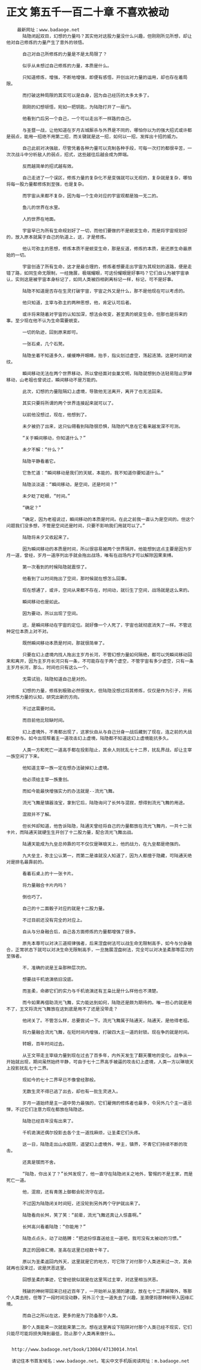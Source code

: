 # 正文 第五千一百二十章 不喜欢被动
        最新网址：www.badaoge.net
          陆隐闭起双目，幻想的力量吗？其实他对这股力量没什么兴趣，但刚刚所见所想，却让他对自己修炼的力量产生了意外的领悟。
      
          自己对自己所修炼的力量是不是太局限了？
      
          似乎从未想过自己修炼的力量，本质是什么。
      
          只知道修炼，增强，不断地增强，即便有感悟，开创出对力量的运用，却也存在着局限。
      
          而打破这种局限的其实可以是自身，因为自己经历的太多太多了。
      
          刚刚的幻想顿悟，宛如一把钥匙，为陆隐打开了一扇门。
      
          他看到门后另一个自己，一个可以走出不一样路的自己。
      
          与圣暨一战，让他知道在岁月古城厮杀与外界是不同的，哪怕你以为的强大招式或许都是弱点，能用一招绝不用第二招，而关键就是这一招，如何以一招，发挥出十招的威力。
      
          自己此前对决强敌，尽管凭着各种力量可以克制各种手段，可每一次打的都很辛苦，一次次战斗中分析敌人的弱点，招式，这些越往后越会成为弊端。
      
          反而越简单的招式越有效。
      
          自己走进了一个误区，修炼力量的复杂化不是变强就可以无视的，复杂就是复杂，哪怕将每一股力量都修炼到至强，也是复杂。
      
          而宇宙从来都不复杂，因为每一个生命对应的宇宙观都是独一无二的。
      
          鱼儿的世界在水里。
      
          人的世界在地面。
      
          宇宙早已为所有生命规划好了一切，而他们要做的不是蜕变生命，而是将宇宙规划好的，放入原本就属于自己的轨道上，这，才是修炼。
      
          他认可弥主的思想，修炼本质不是蜕变生命，那是反道，修炼的本质，是还原生命最原始的一切。
      
          宇宙创造了所有生命，这才是最合理的，修炼者想要走出宇宙为其规划的道路，便是走错了路，如同生命无限制，一经施展，极端耀眼，可这份耀眼是好事吗？它们自认为被宇宙承认，实则这是被宇宙本身标记了，如同人类被四相剥离标记一样，标记，可不是好事。
      
          陆隐不知道是否存在生灵打破宇宙，宇宙之外又是什么，那不是他现在可以考虑的。
      
          他只知道，主宰与弥主的两种思想，他，肯定认可后者。
      
          或许将来随着对宇宙的认知加深，想法会改变，甚至真的蜕变生命，但那也是将来的事。至少现在他不认为生命需要蜕变。
      
          一切的轨迹，回到原来即可。
      
          一张石桌，几个石凳。
      
          陆隐坐着不知道多久，缓缓睁开眼睛，抬手，指尖划过虚空，荡起涟漪。这是时间的波纹。
      
          瞬间移动无法在两个世界移动，所以曾经面对虫巢文明，陆隐就想到办法轻易阻止罗婵移动，山老祖也曾说过，瞬间移动不是万能的。
      
          此次，幻想的力量阻隔幻上虚境，导致他无法离开，离开了也无法回来。
      
          其实只要将所谓的两个世界连接起来就可以了。
      
          以前他没想过，现在，他想到了。
      
          未夕被扔了出来，这只仙翎看到陆隐很恐惧，陆隐的气息在它看来越发深不可测。
      
          “关于瞬间移动，你知道什么？”
      
          未夕不解：“什么？”
      
          陆隐平静看着它。
      
          它急忙道：“瞬间移动是我们的天赋，本能的，我不知道你要知道什么。”
      
          陆隐淡淡道：“瞬间移动，是空间，还是时间？”
      
          未夕眨了眨眼，“时间。”
      
          “确定？”
      
          “确定，因为老祖说过，瞬间移动的本质是时间。在此之前我一直认为是空间的。但这个问题我们没多想，不管是空间还是时间，只要不影响我们用就可以了。”
      
          陆隐将未夕又收起来了。
      
          因为瞬间移动的本质是时间，所以很容易被两个世界隔开。他能想到这点主要是因为岁月一道，曾经，岁月一道序列出手就会拖出战场，唯有在战场内才可以解除因果束缚。
      
          第一次看到的时候陆隐就震惊了。
      
          他看到了以时间拖出了空间，那时候就在想怎么回事。
      
          现在想通了，或许，空间从来都不存在，时间动，就衍生了空间，战场就是这么来的。
      
          瞬间移动也是如此。
      
          因为要动，所以出现了空间。
      
          这，是瞬间移动在宇宙的定位。就好像一个人死了，宇宙也就彻底消失了一样。不管这种定位本质上对不对。
      
          既然瞬间移动本质是时间，那就很简单了。
      
          只要在幻上虚境内找人拖出主岁月长河，不管幻想力量如何隔绝，都可以凭瞬间移动回来和离开，因为主岁月长河只有一条，不可能存在于两个虚空，不管宇宙有多少虚空，只有一条主岁月长河，那么，时间也只有这么一个。
      
          无需试验，陆隐知道自己是对的。
      
          幻想的力量，修炼到极致必然很强大，但陆隐没想过将其修炼，仅仅是作为引子，开拓对修炼力量的认知，研究出新的方向。
      
          不过这需要时间。
      
          而目前他比较缺时间。
      
          幻上虚境外，不青都出现了，这家伙自从与自己分身一战后藏到了现在，连之前的大战都没参与。如今出现帮着主一道攻击幻上虚境，陆隐都不知道这幻上虚境能抗多久。
      
          人类一方和死亡一道高手都在投影阻止，其余人则扰乱七十二界，扰乱界战，却让主宰一族空闲了下来。
      
          他知道主宰一族一定在想办法破掉幻上虚境。
      
          他必须给主宰一族重创。
      
          而如今能最快增强实力的办法就是--流光飞舞。
      
          流光飞舞是镇器浊宝，拿到它后，陆隐询问了长舛与混寂，想得到流光飞舞的用途。
      
          混寂并不了解。
      
          但长舛却知道，他告诉陆隐，陆通天曾经将自己的力量都放在流光飞舞内，一共十二张卡片，而陆通天就硬生生开创了十二股力量，配合流光飞舞出战。
      
          陆通天能成为九垒总帅靠的可不仅仅是琳琅天上，他的战力，在九垒都是绝强的。
      
          九大垒主，弥主公认第一，而第二是谁就没人知道了，因为人都擅于隐藏，可陆通天绝对是排名最靠前的。
      
          看着石桌上的十一张卡片。
      
          将力量融合卡片内吗？
      
          倒也巧了。
      
          自己的十二面骰子对应的就是十二股力量。
      
          不过目前还没有完全的对应上。
      
          自从与分身融合后，自己各方面修炼的力量都增强了很多。
      
          原先本尊可以对决三道规律强者，后来涅盘树法可以战生命无限制高手，如今与分身融合，正常状态下就可以对决生命无限制高手，一旦施展涅盘树法，完全可以对决圣柔那等层次的至强者。
      
          不，准确的说是王枭那种层次的。
      
          想要战千机诡演依旧没底。
      
          而圣柔，命卿它们的实力与千机诡演还有王枭比是什么样他也不清楚。
      
          而今如果再借助流光飞舞，实力能达到如何，陆隐还是颇为期待的。唯一担心的就是用不了，王文将流光飞舞放在这到底是用不了还是没带走？
      
          他闭关了。不管怎么样，总要尝试一下。流光飞舞属于陆通天，陆通天，是他得老祖。
      
          将力量融合流光飞舞，在短时间内增强，打破四大主一道的封锁。现在争的就是时间。
      
          转眼，百年时间过去。
      
          从王文带走主宰级力量到现在过去了百多年，内外天发生了翻天覆地的变化。战争从一开始就出现，期间虽然始终平静，可由于七十二界高手被逼的攻击幻上虚境，人类一方以琳琅天上投影扰乱七十二界。
      
          现如今的七十二界早已不像曾经那般。
      
          无数生灵不得已逃了出去，却也有一批生灵进入。
      
          岁月一道始终是主一道中势力最强的，它们雇佣的修炼者也最多，令另外几个主一道忌惮，不过它们注意力现在都放在陆隐这。
      
          陆隐已经百年没有出来了。
      
          千机诡演还偶尔投影去各个主一道找麻烦，让圣柔它们头疼。
      
          这一日，陆隐走出山水庭院，遥望幻上虚境外，甲主，镇界，不青它们持续不断的攻击。
      
          还真是锲而不舍。
      
          “陆隐，你出关了？”长舛发现了，他一直守在陆隐闭关之地外，警惕的不是王家，而是死亡一道。
      
          他，混寂，还有青莲上御都会轮流守在这。
      
          不过因为陆隐闭关时间短，还没轮到另外两个守护就出来了。
      
          陆隐看向长舛，笑了笑：“前辈，流光飞舞还真让人惊喜啊。”
      
          长舛高兴看着陆隐：“你能用？”
      
          陆隐点点头，动了动胳膊：“把这份惊喜送给主一道吧，我可没有太被动的习惯。”
      
          真正的因缘汇境，圣高在这里已经数十年了。
      
          原以为圣柔返回内外天，这里就是它的地方，可它除了对付那个人类进来过一次，其余就再也没来过，说是厌恶这里。
      
          回想圣柔的事迹，它曾经貌似就是在这里骂过主宰，对这里相当厌恶。
      
          残破的神树带回来已经近百年了，一开始听从圣漪的建议，放在七十二界屏障外，等那个人类去抢，但等了一段时间没动静，另外三个主一道失去了兴趣，圣漪便将那神树带入因缘汇境。
      
          而自己之所以在这，更多的是为了防备那个人类。
      
          那个人类能来一次就能来第二次。想在这里再设下陷阱对付那个人类已经不现实，它们只能尽可能将损失降到最低，防止那个人类再来做什么。
      
      
      http://www.badaoge.net/book/13084/47130014.html
      
      请记住本书首发域名：www.badaoge.net。笔尖中文手机版阅读网址：m.badaoge.net